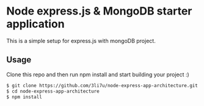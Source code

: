 # Node express.js & MongoDB starter application

This is a simple setup for express.js with mongoDB project. 

## Usage

Clone this repo and then run npm install and start building your project :)

```bash
$ git clone https://github.com/3li7u/node-express-app-architecture.git
$ cd node-express-app-architecture
$ npm install
```